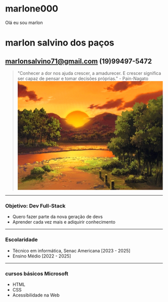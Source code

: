 # marlone000
 Olá eu sou marlon
# marlon salvino dos paços
 ## marlonsalvino71@gmail.com (19)99497-5472
 
 > "Conhecer a dor nos ajuda crescer, a amadurecer. E crescer significa ser capaz de pensar e tomar decisões próprias." - Pain-Nagato
 ![alt text](pain.png)
---
### Objetivo: Dev Full-Stack
- Quero fazer parte da nova geração de devs 
- Aprender cada vez mais e adiquirir conhecimento
 ---
### Escolaridade 
 - Técnico em informática, Senac Americana [2023 - 2025]
 - Ensino Médio [2022 - 2025]
 ---
### cursos básicos Microsoft
- HTML 
- CSS
- Acessibilidade na Web
